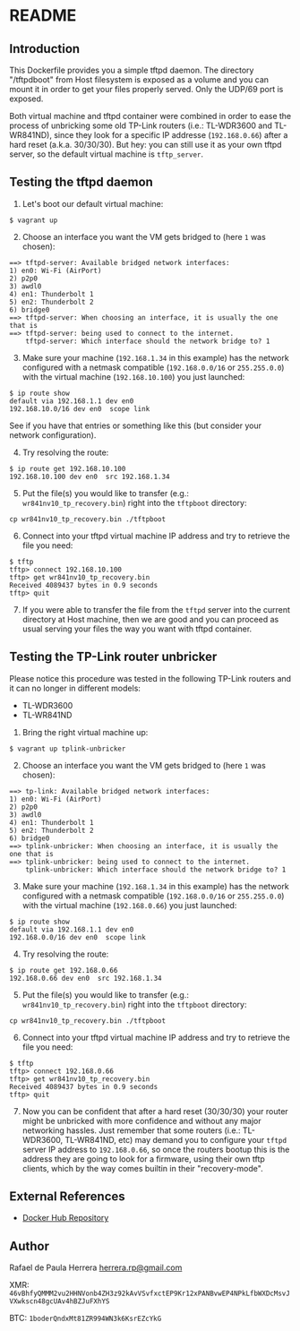 # README

## Introduction

This Dockerfile provides you a simple tftpd daemon. The directory "/tftpdboot" from Host filesystem is exposed as a volume and you can mount it in order to get your files properly served. Only the UDP/69 port is exposed.

Both virtual machine and tftpd container were combined in order to ease the process of unbricking some old TP-Link routers (i.e.: TL-WDR3600 and TL-WR841ND), since they look for a specific IP addresse (`192.168.0.66`) after a hard reset (a.k.a. 30/30/30). But hey: you can still use it as your own tftpd server, so the default virtual machine is `tftp_server`.

## Testing the tftpd daemon

1. Let's boot our default virtual machine:

```
$ vagrant up
```

2. Choose an interface you want the VM gets bridged to (here `1` was chosen):

```
==> tftpd-server: Available bridged network interfaces:
1) en0: Wi-Fi (AirPort)
2) p2p0
3) awdl0
4) en1: Thunderbolt 1
5) en2: Thunderbolt 2
6) bridge0
==> tftpd-server: When choosing an interface, it is usually the one that is
==> tftpd-server: being used to connect to the internet.
    tftpd-server: Which interface should the network bridge to? 1
```

3. Make sure your machine (`192.168.1.34` in this example) has the network configured with a netmask compatible (`192.168.0.0/16` or `255.255.0.0`) with the virtual machine (`192.168.10.100`) you just launched:

```
$ ip route show
default via 192.168.1.1 dev en0
192.168.10.0/16 dev en0  scope link
```

See if you have that entries or something like this (but consider your network configuration).

4. Try resolving the route:

```
$ ip route get 192.168.10.100
192.168.10.100 dev en0  src 192.168.1.34
```

5. Put the file(s) you would like to transfer (e.g.: `wr841nv10_tp_recovery.bin`) right into the `tftpboot` directory:

```
cp wr841nv10_tp_recovery.bin ./tftpboot
```

6. Connect into your tftpd virtual machine IP address and try to retrieve the file you need:

```
$ tftp
tftp> connect 192.168.10.100
tftp> get wr841nv10_tp_recovery.bin
Received 4089437 bytes in 0.9 seconds
tftp> quit
```

7. If you were able to transfer the file from the `tftpd` server into the current directory at Host machine, then we are good and you can proceed as usual serving your files the way you want with tftpd container.

## Testing the TP-Link router unbricker

Please notice this procedure was tested in the following TP-Link routers and it can no longer in different models:

- TL-WDR3600
- TL-WR841ND

1. Bring the right virtual machine up:

```
$ vagrant up tplink-unbricker
```

2. Choose an interface you want the VM gets bridged to (here `1` was chosen):

```
==> tp-link: Available bridged network interfaces:
1) en0: Wi-Fi (AirPort)
2) p2p0
3) awdl0
4) en1: Thunderbolt 1
5) en2: Thunderbolt 2
6) bridge0
==> tplink-unbricker: When choosing an interface, it is usually the one that is
==> tplink-unbricker: being used to connect to the internet.
    tplink-unbricker: Which interface should the network bridge to? 1
```

3. Make sure your machine (`192.168.1.34` in this example) has the network configured with a netmask compatible (`192.168.0.0/16` or `255.255.0.0`) with the virtual machine (`192.168.0.66`) you just launched:

```
$ ip route show
default via 192.168.1.1 dev en0
192.168.0.0/16 dev en0  scope link
```

4. Try resolving the route:

```
$ ip route get 192.168.0.66
192.168.0.66 dev en0  src 192.168.1.34
```

5. Put the file(s) you would like to transfer (e.g.: `wr841nv10_tp_recovery.bin`) right into the `tftpboot` directory:

```
cp wr841nv10_tp_recovery.bin ./tftpboot
```

6. Connect into your tftpd virtual machine IP address and try to retrieve the file you need:

```
$ tftp
tftp> connect 192.168.0.66
tftp> get wr841nv10_tp_recovery.bin
Received 4089437 bytes in 0.9 seconds
tftp> quit
```

7. Now you can be confident that after a hard reset (30/30/30) your router might be unbricked with more confidence and without any major networking hassles. Just remember that some routers (i.e.: TL-WDR3600, TL-WR841ND, etc) may demand you to configure your `tftpd` server IP address to `192.168.0.66`, so once the routers bootup this is the address they are going to look for a firmware, using their own tftp clients, which by the way comes builtin in their "recovery-mode".

## External References

 - [Docker Hub Repository](https://hub.docker.com/r/herrera/tftpd/)

## Author

Rafael de Paula Herrera [<herrera.rp@gmail.com>](mailto:herrera.rp@gmail.com)

XMR: `46vBhfyQMMM2vu2HHNVonb4ZH3z92kAvVSvfxctEP9Kr12xPANBvwEP4NPkLfbWXDcMsvJVXwkscn48gcUAv4hBZJuFXhYS`

BTC: `1boderQndxMt81ZR994WN3k6KsrEZcYkG`